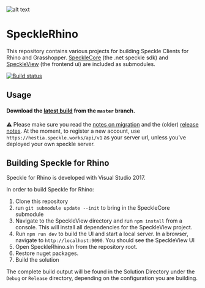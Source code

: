 ![alt text](https://user-images.githubusercontent.com/1014562/40281319-9c1fa318-5c60-11e8-9208-92fbc126095d.png "SpeckleRhino")

# SpeckleRhino
This repository contains various projects for building Speckle Clients for Rhino and Grasshopper.
[SpeckleCore](https://github.com/speckleworks/SpeckleCore) (the .net speckle sdk) and [SpeckleView](https://github.com/speckleworks/SpeckleView) (the frontend ui) are included as submodules.

[![Build status](https://ci.appveyor.com/api/projects/status/mtfs3owdpy72yuh3/branch/master?svg=true)](https://ci.appveyor.com/project/SpeckleWorks/specklerhino/branch/master)



## Usage

#### Download the [latest build](https://ci.appveyor.com/api/projects/SpeckleWorks/SpeckleRhino/artifacts/specklerhino.rhi?branch=master&job=Configuration%3DRelease) from the `master` branch.

⚠️ Please make  sure you read the [notes on migration](https://speckle.works/log/versionone/#migration-testing) and the (older) [release notes](https://speckle.works/log/specklerhinoplugin/). At the moment, to register a new account, use `https://hestia.speckle.works/api/v1` as your server url, unless you've deployed your own speckle server. 

## Building Speckle for Rhino

Speckle for Rhino is developed with Visual Studio 2017.

In order to build Speckle for Rhino:

1. Clone this repository
2. run `git submodule update --init` to bring in the SpeckleCore submodule
3. Navigate to the SpeckleView directory and run `npm install` from a console. This will install all dependencies for the SpeckleView project.
4. Run `npm run dev` to build the UI and start a local server.
In a browser, navigate to `http://localhost:9090`. You should see the SpeckleView UI
5. Open SpeckleRhino.sln from the repository root.
6. Restore nuget packages.
7. Build the solution

The complete build output will be found in the Solution Directory under the `Debug` or `Release` directory, depending on the configuration you are building.
